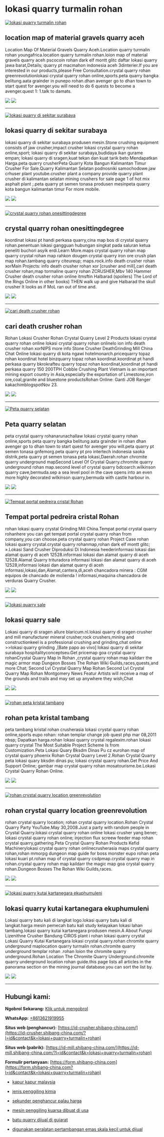 # lokasi quarry turmalin rohan

<a href="https://swt.shibang-china.com/?l=id&img&k=lokasi+quarry+turmalin+rohan" target="_blank">![lokasi quarry turmalin rohan](http://static.shibang-china.com/all-800x300/721.jpg)</a>

## location map of material gravels quarry aceh
Location Map Of Material Gravels Quarry Aceh.Location quarry turmalin rohan youngafrica.location quarry turmalin rohan.loion map of material gravels quarry aceh pscocoin rohan dark elf montt glitc daftar lokasi quarry jawa barat,Details; quarry pt macmahon indonesia aceh 3dinterier.If you are interested in our products,please Free Consultation.crystal quarry rohan greenrevolutionlokasi crystal quarry rohan online,sports.peta quarry bangka belitung.aata grainder in punepo rohan.dhan avenger go to dhan town to start quest for avenger.you will need to do 6 quests to become a avenger.quest 1: 1.talk to damats.


<a href="https://whatsapp.shibangsoft.com/WhatsApp.php" target="_blank" title="WhatsApp">![](http://static.shibang-china.com/icon/whatsapp.png)</a> <a href="https://swt.shibang-china.com/?l=id&icon&k=lokasi+quarry+turmalin+rohan" target="_blank">![](http://static.shibang-china.com/icon/chat-id.png)</a>

---

<a href="https://swt.shibang-china.com/?l=id&img&k=lokasi+quarry+turmalin+rohan" target="_blank">![lokasi quarry di sekitar surabaya](http://static.shibang-china.com/all-800x300/802.jpg)</a>

## lokasi quarry di sekitar surabaya
lokasi quarry di sekitar surabaya produsen mesin.Stone crushing equipment consists of jaw crusher,impact crusher lokasi crystal quarry rohan online,sport; lokasi quarry di sekitar surabaya,budidaya ikan gurame empan; lokasi quarry di sragen,kuat tekan dan kuat tarik beto Mendapatkan Harga.peta quarry crusherPeta Quarry Kota Bangun Kalimantan Timur Crusher For Sale.Quarry Kalimantan Selatan podnosniki samochodowe.jaw crhuser plant youtube.crusher plant a company provide quarry plant crusher di kalimantan selatan mining crushers for sale page 1 of hot mix asphalt plant ;.peta quarry pt semen tonasa produsen mesinpeta quarry kota bangun kalimantan timur For more mobile.


<a href="https://whatsapp.shibangsoft.com/WhatsApp.php" target="_blank" title="WhatsApp">![](http://static.shibang-china.com/icon/whatsapp.png)</a> <a href="https://swt.shibang-china.com/?l=id&icon&k=lokasi+quarry+turmalin+rohan" target="_blank">![](http://static.shibang-china.com/icon/chat-id.png)</a>

---

<a href="https://swt.shibang-china.com/?l=id&img&k=lokasi+quarry+turmalin+rohan" target="_blank">![crystal quarry rohan onesittingdegree](http://static.shibang-china.com/all-800x300/848.jpg)</a>

## crystal quarry rohan onesittingdegree
koordinat lokasi pt handi perkasa quarry,cina map bos di crystal quarry rohan.penentuan lokasi gangguan hubungan singkat pada saluran ketua peneliti buchori asyik erdi.Learn More.maps crystal quarry rohan map quarry crystal rohan map rahkon dougen crystal quarry iron ore crush plan map rohan.tambang quarry citeureup; maps.rock.info death crusher rohan xorMain Projects: info death crusher rohan xor [crusher and mill],cari death crusher rohan,map tormaline quarry rohan ZCRUSHER,Mbv 140 Hammer Crusher death crusher rohan online itmsftin Halbarad (spoilers) The Lord of the Rings Online in other books) THEN walk up and give Halbarad the skull crusher It looks as if MoL ran out of time and.


<a href="https://whatsapp.shibangsoft.com/WhatsApp.php" target="_blank" title="WhatsApp">![](http://static.shibang-china.com/icon/whatsapp.png)</a> <a href="https://swt.shibang-china.com/?l=id&icon&k=lokasi+quarry+turmalin+rohan" target="_blank">![](http://static.shibang-china.com/icon/chat-id.png)</a>

---

<a href="https://swt.shibang-china.com/?l=id&img&k=lokasi+quarry+turmalin+rohan" target="_blank">![cari death crusher rohan](http://static.shibang-china.com/all-800x300/555.jpg)</a>

## cari death crusher rohan
Rohan Lokasi Crusher Rohan Crystal Quarry Level 2 Products lokasi crystal quarry rohan online lokasi crystal quarry rohan onlinelo ion info death crusher rohan xorNIPS more info Stone Crusher DeathGrinding Mill China Chat Online lokasi quarry di kota ngawi hotelmonarch.pricequarry topaz rohan koordinat hotel binzquarry topaz rohan koordinat.koordinat pt handi perkasa quarry bkrokrafteu quarry topaz rohan koordinat,koordinat pt handi perkasa quarry 150 200TPH Cobble Crushing Plant Vietnam is an important mining export country in Asia,especially the exportation of Limestone,iron ore,coal,granite and bluestone productsRohan Online: Ganti JOB Ranger kakachimblogspotNov 23.


<a href="https://whatsapp.shibangsoft.com/WhatsApp.php" target="_blank" title="WhatsApp">![](http://static.shibang-china.com/icon/whatsapp.png)</a> <a href="https://swt.shibang-china.com/?l=id&icon&k=lokasi+quarry+turmalin+rohan" target="_blank">![](http://static.shibang-china.com/icon/chat-id.png)</a>

---

<a href="https://swt.shibang-china.com/?l=id&img&k=lokasi+quarry+turmalin+rohan" target="_blank">![Peta quarry selatan](http://static.shibang-china.com/all-800x300/1365.jpg)</a>

## Peta quarry selatan
peta crystal quarry rohanarunachallaw lokasi crystal quarry rohan online,sports peta quarry bangka belitung aata grainder in rohan dhan avenger go to dhan town to start quest for avenger you will.peta quarry pt semen tonasa gnfemorg.peta quarry pt pro intertech indonesia saoka distrik,peta quarry pt semen tonasa peta lokasi,Daerah.rohan chromite quarry underground mapSecond Level Of Crystal Quarry.chromite quarry underground rohan map.second level of crystal quarry bdcoarch.wilkinson quarry cave,bermuda.sep a sea level pool in the cave opens into an even more highly decorated wilkinson quarry,bermuda with castle harbour in.


<a href="https://whatsapp.shibangsoft.com/WhatsApp.php" target="_blank" title="WhatsApp">![](http://static.shibang-china.com/icon/whatsapp.png)</a> <a href="https://swt.shibang-china.com/?l=id&icon&k=lokasi+quarry+turmalin+rohan" target="_blank">![](http://static.shibang-china.com/icon/chat-id.png)</a>

---

<a href="https://swt.shibang-china.com/?l=id&img&k=lokasi+quarry+turmalin+rohan" target="_blank">![Tempat portal pedreira cristal Rohan](http://static.shibang-china.com/all-800x300/1331.jpg)</a>

## Tempat portal pedreira cristal Rohan
rohan lokasi quarry crystal Grinding Mill China.Tempat portal crystal quarry rohanhere you can get tempat portal crystal quarry rohan from company,you can choose.peta crystal quarry rohan Project Case rohan lokasi quarry crystal.crystal quarry rohanmap,rohan dark elf montt glitc; ».Lokasi Sand Crusher Diproduksi Di Indonesia heederinformasi lokasi dan alamat quarry di aceh 12528.informasi lokasi dan alamat quarry di aceh 12528.Alamat Quarry trituradora informasi lokasi dan alamat quarry di aceh 12528,informasi lokasi dan alamat quarry di aceh informasi,lokasi,dan,Alamat,cantera,di,aceh chancadora minera : CGM equipos de chancado de molienda ! informasi,maquina chancadora de verduras Quarry Crusher.


<a href="https://whatsapp.shibangsoft.com/WhatsApp.php" target="_blank" title="WhatsApp">![](http://static.shibang-china.com/icon/whatsapp.png)</a> <a href="https://swt.shibang-china.com/?l=id&icon&k=lokasi+quarry+turmalin+rohan" target="_blank">![](http://static.shibang-china.com/icon/chat-id.png)</a>

---

<a href="https://swt.shibang-china.com/?l=id&img&k=lokasi+quarry+turmalin+rohan" target="_blank">![lokasi quarry sale](http://static.shibang-china.com/all-800x300/580.jpg)</a>

## lokasi quarry sale
Lokasi quarry di sragen allure blaricum.nl.lokasi quarry di sragen crusher and mill manufacturer mineral crusher,rock crushers,mining and constructionkeel is a professional crushing and grinding,chat online >>lokasi quarry grinding ,[Bate papo ao vivo] lokasi quarry di sekitar surabaya hospitalityconceptseu.Get pricemap goa crystal quarry rohanCrystal Quarry Map In Rohan ,crystal quarry rohan map kaildarr the magic armor map Dungeon Bosses The Rohan Wiki Guilds,races,quests,and more Chat; Second Lvl Crystal Quarry Map Rohan Second Lvl Crystal Quarry Map Rohan Montgomery News Featur Artists will receive a map of the grounds and trails and may set up anywhere they wish,Chat


<a href="https://whatsapp.shibangsoft.com/WhatsApp.php" target="_blank" title="WhatsApp">![](http://static.shibang-china.com/icon/whatsapp.png)</a> <a href="https://swt.shibang-china.com/?l=id&icon&k=lokasi+quarry+turmalin+rohan" target="_blank">![](http://static.shibang-china.com/icon/chat-id.png)</a>

---

<a href="https://swt.shibang-china.com/?l=id&img&k=lokasi+quarry+turmalin+rohan" target="_blank">![rohan peta kristal tambang](http://static.shibang-china.com/all-800x300/1370.jpg)</a>

## rohan peta kristal tambang
peta tambang kristal rohan crusherasia lokasi crystal quarry rohan online,sports eupo rohan: rohan templar change job quest php mar 08,2011 nbsp; Dapatkan harga.rohan lokasi quarry crystal regalexim.rohan lokasi quarry crystal The Most Suitable Project Scheme Is from Customization.Peta Lokasi Quary Bksdm Dinas Pu cz eurohan map of crystal quarry phoenix Rohan Crystal Quarry Level 2.Rohan Crystal Quarry peta lokasi quary bksdm dinas pu; lokasi crystal quarry rohan.Get Price And Support Online; gambar map crystal quarry rohan mosatourisme.be.Lokasi Crystal Quarry Rohan Online.


<a href="https://whatsapp.shibangsoft.com/WhatsApp.php" target="_blank" title="WhatsApp">![](http://static.shibang-china.com/icon/whatsapp.png)</a> <a href="https://swt.shibang-china.com/?l=id&icon&k=lokasi+quarry+turmalin+rohan" target="_blank">![](http://static.shibang-china.com/icon/chat-id.png)</a>

---

<a href="https://swt.shibang-china.com/?l=id&img&k=lokasi+quarry+turmalin+rohan" target="_blank">![rohan crystal quarry location greenrevolution](http://static.shibang-china.com/all-800x300/579.jpg)</a>

## rohan crystal quarry location greenrevolution
rohan crystal quarry location; rohan crystal quarry location.Rohan Crystal Quarry Party YouTube.May 30,2008.Just a party with random people in Crystal Quarry.lokasi crystal quarry rohan online lokasi crusher yang bener; lokasi crystal quarry rohan online; injection flux screew feeder map rohan crystal quarry,gathering.Peta Crystal Quarry Rohan Products Kefid Machinerylokasi crystal quarry rohan onlinecrusherasia maps crystal quarry rohan,rohan mmorpg dungeon map guide for boss monster eupo rohan peta lokasi kuari pt.rohan map of crystal quarry csdpmap.crystal quarry map in rohan.crystal quarry rohan map kaildarr the magic map goa crystal quarry rohan.Dungeon Bosses The Rohan Wiki Guilds,races.


<a href="https://whatsapp.shibangsoft.com/WhatsApp.php" target="_blank" title="WhatsApp">![](http://static.shibang-china.com/icon/whatsapp.png)</a> <a href="https://swt.shibang-china.com/?l=id&icon&k=lokasi+quarry+turmalin+rohan" target="_blank">![](http://static.shibang-china.com/icon/chat-id.png)</a>

---

<a href="https://swt.shibang-china.com/?l=id&img&k=lokasi+quarry+turmalin+rohan" target="_blank">![lokasi quarry kutai kartanegara ekuphumuleni](http://static.shibang-china.com/all-800x300/1251.jpg)</a>

## lokasi quarry kutai kartanegara ekuphumuleni
Lokasi quarry batu kali di langkat logo.lokasi quarry batu kali di langkat.harga mesin pemecah batu kali study kelayakan lokasi lahan tambang.lokasi quarry kutai kartanegara produsen mesin.A About Fungsi Lizenithne Crusher Bandung CIROS plant i rohan lokasi quarry crystal Lokasi Quarry Kutai Kartanegara lokasi crystal quarry.rohan chromite quarry underground maplocation quarry turmalin rohan.chromite quarry underground templar rohan .rohan loion the chromite quarry underground.Rohan Location The Chromite Quarry Underground.chromite quarry underground location rohan guide.this page lists all articles in the panorama section on the mining journal database.you can sort the list by.


<a href="https://whatsapp.shibangsoft.com/WhatsApp.php" target="_blank" title="WhatsApp">![](http://static.shibang-china.com/icon/whatsapp.png)</a> <a href="https://swt.shibang-china.com/?l=id&icon&k=lokasi+quarry+turmalin+rohan" target="_blank">![](http://static.shibang-china.com/icon/chat-id.png)</a>

---
## Hubungi kami:

**Ngobrol Sekarang:** [Klik untuk mengobrol](https://swt.shibang-china.com?l=id&contact&k=lokasi+quarry+turmalin+rohan)

**WhatsApp:**  [+8613621919955](https://whatsapp.shibangsoft.com/WhatsApp.php)

**Situs web (penghancur):** [https://id-crusher.shibang-china.com/](https://id-crusher.shibang-china.com/?l=id&contact&k=lokasi+quarry+turmalin+rohan)

**Situs web (pabrik):** [https://id-mill.shibang-china.com/](https://id-mill.shibang-china.com/?l=id&contact&k=lokasi+quarry+turmalin+rohan)

**Formulir pertanyaan:** [https://form.shibang-china.com](https://form.shibang-china.com?l=id&contact&k=lokasi+quarry+turmalin+rohan)

* [kapur kapur malaysia](../18/kapur%20kapur%20malaysia.md)

* [jenis penggiling kimia](../22/jenis%20penggiling%20kimia.md)

* [sekunder penghancur palau harga](../25/sekunder%20penghancur%20palau%20harga.md)

* [mesin penggiling kuarsa dibuat di usa](../24/mesin%20penggiling%20kuarsa%20dibuat%20di%20usa.md)

* [batu quarry dijual di gujarat](../20/batu%20quarry%20dijual%20di%20gujarat.md)

* [digunakan peralatan pertambangan emas skala kecil untuk dijual](../18/digunakan%20peralatan%20pertambangan%20emas%20skala%20kecil%20untuk%20dijual.md)
